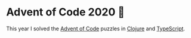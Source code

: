 # Advent of Code 2020 🎄

This year I solved the [Advent of Code](https://adventofcode.com/2020) puzzles in [Clojure](/2020/clojure) and [TypeScript](/2020/typescript).
